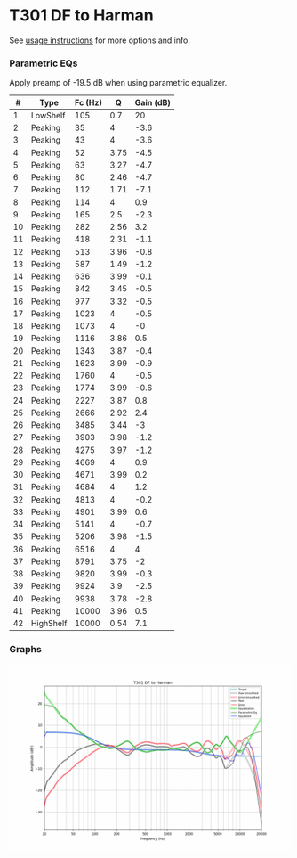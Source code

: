# T301 DF to Harman
See [usage instructions](https://github.com/jaakkopasanen/AutoEq#usage) for more options and info.

### Parametric EQs
Apply preamp of -19.5 dB when using parametric equalizer.

|   # | Type      |   Fc (Hz) |    Q |   Gain (dB) |
|-----|-----------|-----------|------|-------------|
|   1 | LowShelf  |       105 | 0.7  |        20   |
|   2 | Peaking   |        35 | 4    |        -3.6 |
|   3 | Peaking   |        43 | 4    |        -3.6 |
|   4 | Peaking   |        52 | 3.75 |        -4.5 |
|   5 | Peaking   |        63 | 3.27 |        -4.7 |
|   6 | Peaking   |        80 | 2.46 |        -4.7 |
|   7 | Peaking   |       112 | 1.71 |        -7.1 |
|   8 | Peaking   |       114 | 4    |         0.9 |
|   9 | Peaking   |       165 | 2.5  |        -2.3 |
|  10 | Peaking   |       282 | 2.56 |         3.2 |
|  11 | Peaking   |       418 | 2.31 |        -1.1 |
|  12 | Peaking   |       513 | 3.96 |        -0.8 |
|  13 | Peaking   |       587 | 1.49 |        -1.2 |
|  14 | Peaking   |       636 | 3.99 |        -0.1 |
|  15 | Peaking   |       842 | 3.45 |        -0.5 |
|  16 | Peaking   |       977 | 3.32 |        -0.5 |
|  17 | Peaking   |      1023 | 4    |        -0.5 |
|  18 | Peaking   |      1073 | 4    |        -0   |
|  19 | Peaking   |      1116 | 3.86 |         0.5 |
|  20 | Peaking   |      1343 | 3.87 |        -0.4 |
|  21 | Peaking   |      1623 | 3.99 |        -0.9 |
|  22 | Peaking   |      1760 | 4    |        -0.5 |
|  23 | Peaking   |      1774 | 3.99 |        -0.6 |
|  24 | Peaking   |      2227 | 3.87 |         0.8 |
|  25 | Peaking   |      2666 | 2.92 |         2.4 |
|  26 | Peaking   |      3485 | 3.44 |        -3   |
|  27 | Peaking   |      3903 | 3.98 |        -1.2 |
|  28 | Peaking   |      4275 | 3.97 |        -1.2 |
|  29 | Peaking   |      4669 | 4    |         0.9 |
|  30 | Peaking   |      4671 | 3.99 |         0.2 |
|  31 | Peaking   |      4684 | 4    |         1.2 |
|  32 | Peaking   |      4813 | 4    |        -0.2 |
|  33 | Peaking   |      4901 | 3.99 |         0.6 |
|  34 | Peaking   |      5141 | 4    |        -0.7 |
|  35 | Peaking   |      5206 | 3.98 |        -1.5 |
|  36 | Peaking   |      6516 | 4    |         4   |
|  37 | Peaking   |      8791 | 3.75 |        -2   |
|  38 | Peaking   |      9820 | 3.99 |        -0.3 |
|  39 | Peaking   |      9924 | 3.9  |        -2.5 |
|  40 | Peaking   |      9938 | 3.78 |        -2.8 |
|  41 | Peaking   |     10000 | 3.96 |         0.5 |
|  42 | HighShelf |     10000 | 0.54 |         7.1 |

### Graphs
![](./T301%20DF%20to%20Harman.png)
